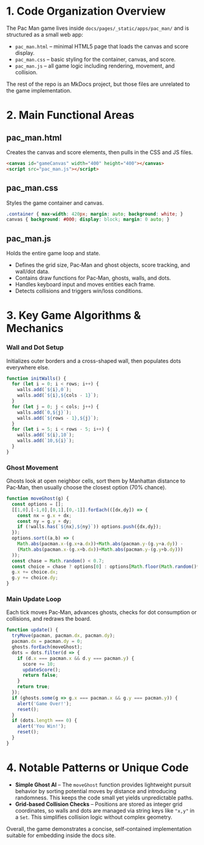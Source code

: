 # 1. Code Organization Overview

The Pac Man game lives inside `docs/pages/_static/apps/pac_man/` and is structured as a small web app:

- `pac_man.html` – minimal HTML5 page that loads the canvas and score display.
- `pac_man.css` – basic styling for the container, canvas, and score.
- `pac_man.js` – all game logic including rendering, movement, and collision.

The rest of the repo is an MkDocs project, but those files are unrelated to the game implementation.

# 2. Main Functional Areas

## pac_man.html
Creates the canvas and score elements, then pulls in the CSS and JS files.
```html
<canvas id="gameCanvas" width="400" height="400"></canvas>
<script src="pac_man.js"></script>
```

## pac_man.css
Styles the game container and canvas.
```css
.container { max-width: 420px; margin: auto; background: white; }
canvas { background: #000; display: block; margin: 0 auto; }
```

## pac_man.js
Holds the entire game loop and state.
- Defines the grid size, Pac‑Man and ghost objects, score tracking, and wall/dot data.
- Contains draw functions for Pac‑Man, ghosts, walls, and dots.
- Handles keyboard input and moves entities each frame.
- Detects collisions and triggers win/loss conditions.

# 3. Key Game Algorithms & Mechanics

### Wall and Dot Setup
Initializes outer borders and a cross-shaped wall, then populates dots everywhere else.
```javascript
function initWalls() {
  for (let i = 0; i < rows; i++) {
    walls.add(`${i},0`);
    walls.add(`${i},${cols - 1}`);
  }
  for (let j = 0; j < cols; j++) {
    walls.add(`0,${j}`);
    walls.add(`${rows - 1},${j}`);
  }
  for (let i = 5; i < rows - 5; i++) {
    walls.add(`${i},10`);
    walls.add(`10,${i}`);
  }
}
```

### Ghost Movement
Ghosts look at open neighbor cells, sort them by Manhattan distance to Pac‑Man, then usually choose the closest option (70% chance).
```javascript
function moveGhost(g) {
  const options = [];
  [[1,0],[-1,0],[0,1],[0,-1]].forEach(([dx,dy]) => {
    const nx = g.x + dx;
    const ny = g.y + dy;
    if (!walls.has(`${nx},${ny}`)) options.push({dx,dy});
  });
  options.sort((a,b) => (
    Math.abs(pacman.x-(g.x+a.dx))+Math.abs(pacman.y-(g.y+a.dy)) -
    (Math.abs(pacman.x-(g.x+b.dx))+Math.abs(pacman.y-(g.y+b.dy)))
  ));
  const chase = Math.random() < 0.7;
  const choice = chase ? options[0] : options[Math.floor(Math.random()*options.length)];
  g.x += choice.dx;
  g.y += choice.dy;
}
```

### Main Update Loop
Each tick moves Pac‑Man, advances ghosts, checks for dot consumption or collisions, and redraws the board.
```javascript
function update() {
  tryMove(pacman, pacman.dx, pacman.dy);
  pacman.dx = pacman.dy = 0;
  ghosts.forEach(moveGhost);
  dots = dots.filter(d => {
    if (d.x === pacman.x && d.y === pacman.y) {
      score += 10;
      updateScore();
      return false;
    }
    return true;
  });
  if (ghosts.some(g => g.x === pacman.x && g.y === pacman.y)) {
    alert('Game Over!');
    reset();
  }
  if (dots.length === 0) {
    alert('You Win!');
    reset();
  }
}
```

# 4. Notable Patterns or Unique Code

- **Simple Ghost AI** – The `moveGhost` function provides lightweight pursuit behavior by sorting potential moves by distance and introducing randomness. This keeps the code small yet yields unpredictable paths.
- **Grid‑based Collision Checks** – Positions are stored as integer grid coordinates, so walls and dots are managed via string keys like `"x,y"` in a `Set`. This simplifies collision logic without complex geometry.

Overall, the game demonstrates a concise, self-contained implementation suitable for embedding inside the docs site.
